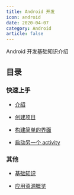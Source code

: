 ```yaml
---
title: Android 开发
icon: android
date: 2020-04-07
category: Android
article: false
---
```


Android 开发基础知识介绍

<!-- more -->

## 目录

### 快速上手

- [介绍](get-started/intro.md)

- [创建项目](get-started/create.md)

- [构建简单的界面](get-started/interface.md)

- [启动另一个 activity](get-started/activity.md)

### 其他

- [基础知识](base.md)

- [应用资源概览](resource.md)
